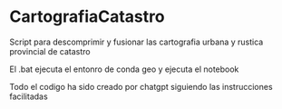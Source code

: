 # CartografiaCatastro
Script para descomprimir y fusionar las cartografia urbana y rustica  provincial de catastro

El .bat ejecuta el entonro de conda geo y ejecuta el notebook

Todo el codigo ha sido creado por chatgpt siguiendo las instrucciones facilitadas

